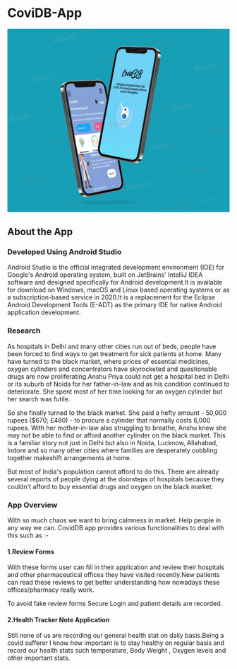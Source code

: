# CoviDB-App

![](app/src/main/res/mipmap-xxxhdpi/Capture1.PNG)


## About the App
### Developed Using Android Studio
Android Studio is the official integrated development environment (IDE) for Google's Android operating system, built on JetBrains' IntelliJ IDEA software and designed specifically for Android development.It is available for download on Windows, macOS and Linux based operating systems or as a subscription-based service in 2020.It is a replacement for the Eclipse Android Development Tools (E-ADT) as the primary IDE for native Android application development.
### Research
As hospitals in Delhi and many other cities run out of beds, people have been forced to find ways to get treatment for sick patients at home. Many have turned to the black market, where prices of essential medicines, oxygen cylinders and concentrators have skyrocketed and questionable drugs are now proliferating.Anshu Priya could not get a hospital bed in Delhi or its suburb of Noida for her father-in-law and as his condition continued to deteriorate. She spent most of her time looking for an oxygen cylinder but her search was futile.

So she finally turned to the black market. She paid a hefty amount - 50,000 rupees ($670; £480) - to procure a cylinder that normally costs 6,000 rupees. With her mother-in-law also struggling to breathe, Anshu knew she may not be able to find or afford another cylinder on the black market.
This is a familiar story not just in Delhi but also in Noida, Lucknow, Allahabad, Indore and so many other cities where families are desperately cobbling together makeshift arrangements at home.

But most of India's population cannot afford to do this. There are already several reports of people dying at the doorsteps of hospitals because they couldn't afford to buy essential drugs and oxygen on the black market.
### App Overview
With so much chaos we want to bring calmness in market. Help people in any way we can. CovidDB app provides various functionalities to deal with this such as :-

#### 1.Review Forms
With these forms user can fill in their application and review their hospitals and other pharmaceutical offices they have visited recently.New patients can read these reviews to get better understanding how nowadays these offices/pharmacy really work.

To avoid fake review forms Secure Login and patient details are recorded.

#### 2.Health Tracker Note Application
Still none of us are recording our general health stat on daily basis.Being a covid sufferer I know how important is to stay healthy on regular basis and record our health stats such temperature, Body Weight , Oxygen levels and other important stats. 
